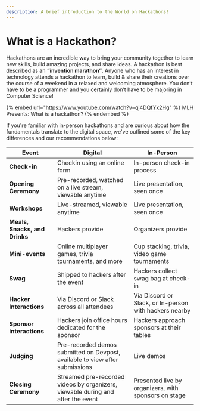 ```yaml
---
description: A brief introduction to the World on Hackathons!
---
```


# What is a Hackathon?

Hackathons are an incredible way to bring your community together to learn new skills, build amazing projects, and share ideas. A hackathon is best described as an **“invention marathon”**. Anyone who has an interest in technology attends a hackathon to learn, build & share their creations over the course of a weekend in a relaxed and welcoming atmosphere. You don’t have to be a programmer and you certainly don’t have to be majoring in Computer Science!

{% embed url="https://www.youtube.com/watch?v=qj4DQfYx2Hg" %}
MLH Presents: What is a hackathon?
{% endembed %}

If you're familiar with in-person hackathons and are curious about how the fundamentals translate to the digital space, we've outlined some of the key differences and our recommendations below:

| Event                         | Digital                                                                         | In-Person                                              |
| ----------------------------- | ------------------------------------------------------------------------------- | ------------------------------------------------------ |
| **Check-in**                  | Checkin using an online form                                                    | In-person check-in process                             |
| **Opening Ceremony**          | Pre-recorded, watched on a live stream, viewable anytime                        | Live presentation, seen once                           |
| **Workshops**                 | Live-streamed, viewable anytime                                                 | Live presentation, seen once                           |
| **Meals, Snacks, and Drinks** | Hackers provide                                                                 | Organizers provide                                     |
| **Mini-events**               | Online multiplayer games, trivia tournaments, and more                          | Cup stacking, trivia, video game tournaments           |
| **Swag**                      | Shipped to hackers after the event                                              | Hackers collect swag bag at check-in                   |
| **Hacker Interactions**       | Via Discord or Slack across all attendees                                       | Via Discord or Slack, or In-person with hackers nearby |
| **Sponsor interactions**      | Hackers join office hours dedicated for the sponsor                             | Hackers approach sponsors at their tables              |
| **Judging**                   | Pre-recorded demos submitted on Devpost, available to view after submissions    | Live demos                                             |
| **Closing Ceremony**          | Streamed pre-recorded videos by organizers, viewable during and after the event | Presented live by organizers, with sponsors on stage   |
